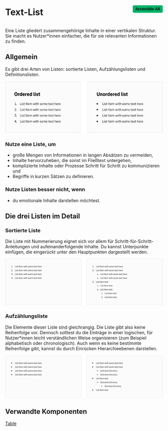 <div style="display: inline-flex; align-items: center; justify-content: space-between; width: 100%;">
    <h1>Text-List</h1>
    <img src="assets/aa.png" alt="Accessible AA" />
</div>

Eine Liste gliedert zusammengehörige Inhalte in einer vertikalen Struktur. Sie macht es Nutzer\*innen einfacher, die für sie relevanten Informationen zu finden.

## Allgemein

Es gibt drei Arten von Listen: sortierte Listen, Aufzählungslisten und Definitionslisten.

![Image Name](assets/3_components/text-list/text-list-general.png)

### Nutze eine Liste, um

- große Mengen von Informationen in langen Absätzen zu vermeiden,
- Inhalte hervorzuheben, die sonst im Fließtext untergehen,
- komplizierte Inhalte oder Prozesse Schritt für Schritt zu kommunizieren und
- Begriffe in kurzen Sätzen zu definieren.

### Nutze Listen besser nicht, wenn

- du emotionale Inhalte darstellen möchtest.

## Die drei Listen im Detail

### Sortierte Liste

Die Liste mit Nummerierung eignet sich vor allem für Schritt-für-Schritt-Anleitungen und aufeinanderfolgende Inhalte. Du kannst Unterpunkte einfügen, die eingerückt unter den Hauptpunkten dargestellt werden.

![Image Name](assets/3_components/text-list/text-list-detail-ordered.png)

### Aufzählungsliste

Die Elemente dieser Liste sind gleichrangig. Die Liste gibt also keine Reihenfolge vor. Dennoch solltest du die Einträge in einer logischen, für Nutzer\*innen leicht verständlichen Weise organisieren (zum Beispiel alphabetisch oder chronologisch). Auch wenn es keine bestimmte Reihenfolge gibt, kannst du durch Einrücken Hierarchieebenen darstellen.

![Image Name](assets/3_components/text-list/text-list-detail-unordered.png)

## Verwandte Komponenten

[Table](?path=/usage/components-table--standard)

